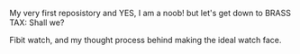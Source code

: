 My very first reposistory and YES, I am a noob!
but
let's
get
down
to 
BRASS TAX: Shall we?

Fibit watch, and my thought process behind making the ideal watch face. 
